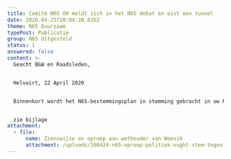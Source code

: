 ```yaml
---
title: Comité N65 OH meldt zich in het N65 debat en eist een tunnel
date: 2020-04-25T20:04:20.826Z
theme: N65 Duurzaam
typePost: Publicatie
group: N65 Uitgesteld
status: 1
answered: false
content: >-
  Geacht B&W en Raadsleden,


  Helvoirt, 22 April 2020


  Binnenkort wordt het N65-bestemmingsplan in stemming gebracht in uw Raad. Uit de vele zienswijzen die zijn inge- bracht, heeft u kunnen zien dat niet iedereen onverdeeld enthousiast is over dit plan dat €155 miljoen kost. Eigenlijk is iedereen van mening dat een echte autotunnel door de bebouwde kommen van Vught en Helvoirt beter zou zijn. Maar vervolgens wordt dit betere plan terzijde geschoven met het argument dat I&W daar geen geld voor heeft. Daarom wijzen wij u graag op het volgende:


  zie bijlage
attachment:
  - file:
      name: Zienswijze en oproep aan wethouder van Woesik
      attachment: /uploads/200424-n65-oproep-politiek-vught-stem-tegen-n65-bestemmingsplan.pdf
---
```

